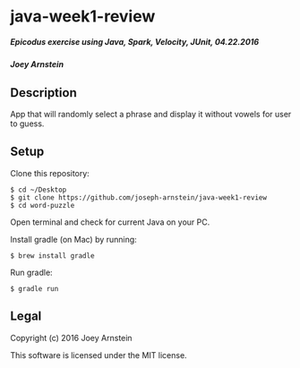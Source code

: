 # java-week1-review

##### Epicodus exercise using Java, Spark, Velocity, JUnit, 04.22.2016

##### Joey Arnstein

## Description
App that will randomly select a phrase and display it without vowels for user to guess.

## Setup

Clone this repository:
```
$ cd ~/Desktop
$ git clone https://github.com/joseph-arnstein/java-week1-review
$ cd word-puzzle
```

Open terminal and check for current Java on your PC.

Install gradle (on Mac) by running:

```
$ brew install gradle
```


Run gradle:
```
$ gradle run
```

## Legal

Copyright (c) 2016 Joey Arnstein

This software is licensed under the MIT license.
